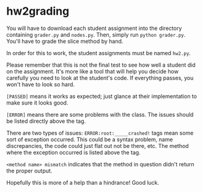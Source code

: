 # hw2grading

You will have to download each student assignment into the directory containing `grader.py` and `nodes.py`.
Then, simply run `python grader.py`. You'll have to grade the slice method by hand.

In order for this to work, the student assignments must be named `hw2.py`. 

Please remember that this is not the final test to see how well a student did on the assignment. It's more like a tool that will help you decide how carefully you need to look at the student's code. If everything passes, you won't have to look so hard.
 
 `[PASSED]` means it works as expected; just glance at their implementation to make sure it looks good.
 
 `[ERROR]` means there are some problems with the class. The issues should be listed directly above the tag.
 
 There are two types of issues:
   `ERROR:root:_____crashed!` tags mean some sort of exception occurred. This could be a syntax problem, name discrepancies, the code could just flat out not be there, etc. The method where the exception occurred is listed above the tag.

   `<method name> mismatch` indicates that the method in question didn't return the proper output.

  
 Hopefully this is more of a help than a hindrance! Good luck.
